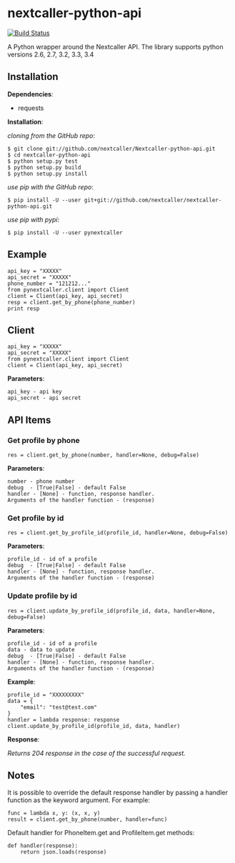 nextcaller-python-api
=====================

[![Build Status](https://travis-ci.org/Nextcaller/nextcaller-python-api.svg?branch=master)](https://travis-ci.org/Nextcaller/nextcaller-python-api)

A Python wrapper around the Nextcaller API.
The library supports python versions 2.6, 2.7, 3.2, 3.3, 3.4

Installation
------------

**Dependencies**:

* requests

**Installation**:

*cloning from the GitHub repo*:

    $ git clone git://github.com/nextcaller/Nextcaller-python-api.git
    $ cd nextcaller-python-api
    $ python setup.py test
    $ python setup.py build
    $ python setup.py install

*use pip with the GitHub repo*:
    
    $ pip install -U --user git+git://github.com/nextcaller/nextcaller-python-api.git

*use pip with pypi*:

    $ pip install -U --user pynextcaller


Example
-------

    api_key = "XXXXX"
    api_secret = "XXXXX"
    phone_number = "121212..."
    from pynextcaller.client import Client
    client = Client(api_key, api_secret)
    resp = client.get_by_phone(phone_number)
    print resp


Client
-------------

    api_key = "XXXXX"
    api_secret = "XXXXX"
    from pynextcaller.client import Client
    client = Client(api_key, api_secret)

**Parameters**:

    api_key - api key
    api_secret - api secret


API Items
-------------

### Get profile by phone ###

    res = client.get_by_phone(number, handler=None, debug=False)
    
**Parameters**:
    
    number - phone number
    debug  - [True|False] - default False
    handler - [None] - function, response handler.
    Arguments of the handler function - (response) 

### Get profile by id ###

    res = client.get_by_profile_id(profile_id, handler=None, debug=False)
    
**Parameters**:
    
    profile_id - id of a profile
    debug  - [True|False] - default False
    handler - [None] - function, response handler.
    Arguments of the handler function - (response) 


### Update profile by id ###

    res = client.update_by_profile_id(profile_id, data, handler=None, debug=False)
    
**Parameters**:

    profile_id - id of a profile
    data - data to update
    debug  - [True|False] - default False
    handler - [None] - function, response handler.
    Arguments of the handler function - (response) 

**Example**:

    profile_id = "XXXXXXXXX" 
    data = {
        "email": "test@test.com"
    }
    handler = lambda response: response
    client.update_by_profile_id(profile_id, data, handler)

**Response**:

*Returns 204 response in the case of the successful request.*
    

Notes
------

It is possible to override the default response handler by passing
a handler function as the keyword argument. For example:

    func = lambda x, y: (x, x, y)
    result = client.get_by_phone(number, handler=func)

Default handler for PhoneItem.get and ProfileItem.get methods:
    
    def handler(response):
        return json.loads(response)
